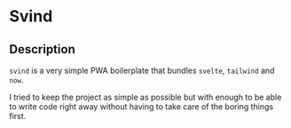 # Svind

## Description

`svind` is a very simple PWA boilerplate that bundles `svelte`, `tailwind` and `now`.

I tried to keep the project as simple as possible but with enough to be able to write code right away without having to take care of the boring things first.
